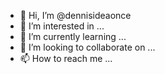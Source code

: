 - 👋 Hi, I’m @dennisideaonce
- 👀 I’m interested in ...
- 🌱 I’m currently learning ...
- 💞️ I’m looking to collaborate on ...
- 📫 How to reach me ...

<!---
dennisideaonce/dennisideaonce is a ✨ special ✨ repository because its `README.md` (this file) appears on your GitHub profile.
You can click the Preview link to take a look at your changes.
--->
